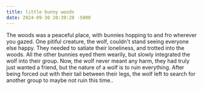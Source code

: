 ```yaml
---
title: little bunny woods
date: 2024-09-30 20:39:28 -5000
---
```

The woods was a peaceful place, with bunnies hopping to and fro wherever you gazed. One pitiful creature, the wolf, couldn't stand seeing everyone else happy. They needed to satiate their loneliness, and trotted into the woods. All the other bunnies eyed them wearily, but slowly integrated the wolf into their group. Now, the wolf never meant any harm, they had truly just wanted a friend, but the nature of a wolf is to ruin everything. After being forced out with their tail between their legs, the wolf left to search for another group to maybe not ruin this time.. 
